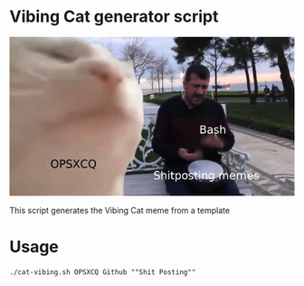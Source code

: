 # Vibing Cat generator script

![cat vibing](./print.png)

This script generates the Vibing Cat meme from a template

# Usage

```shell
./cat-vibing.sh OPSXCQ Github ""Shit Posting""
```
